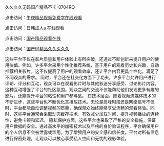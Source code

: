 久久久久无码国产精品不卡-0704RQ

点击访问：<a href="https://gda-c7m.pages.dev/">午夜精品视频免费字在线观看</a>

点击访问：<a href="https://tfda.pages.dev/">日韩成人a 在线观看</a>

点击访问：<a href="https://bsdf-5f5.pages.dev/">国产精品观看在线</a>

点击访问：<a href="https://cfad.pages.dev/">国产91精品久久久久久</a>

这些平台不仅在影片质量和用户体验上有所突破，还通过不断创新来提升用户的使用价值。例如，许多平台采用个性化推荐系统，基于用户的观看历史和兴趣，自动推荐相关影片。这不仅提高了用户的观看效率，还让平台内容更具个性化，满足了不同观众的需求。
同时，平台还在社交化方面下了功夫，许多平台允许用户进行评论、评分和互动，观众可以在观看影片时与其他影迷分享感受、讨论影片内容。这种互动增强了平台的社区氛围，观众之间的交流不仅能帮助他们发现更多有趣的影片，还能提升平台的粘性和用户参与感。
在技术层面，随着视频流媒体技术的不断进步，这些平台也不断优化其播放技术。无论是高峰时段还是网络信号不佳时，平台都能自动调整视频的质量，确保观众始终能够享受流畅的观看体验。同时，这些平台通常会采取动态缓存技术，有效减少加载时间，提升视频播放的连续性，避免卡顿和延迟。
隐私保护方面，这些平台也采取了严格的安全措施，保证用户数据的安全。通过高水平的加密技术以及严格的身份验证程序，平台确保用户的个人信息不会被泄露或滥用。为了增强用户的安全感和信任度，平台对所有信息进行保密处理，让观众可以放心享受私人空间和无忧的观影体验。

<span style="display:none;">[Canonical link](https://github.com/Q20250704/So11 ）</span>
